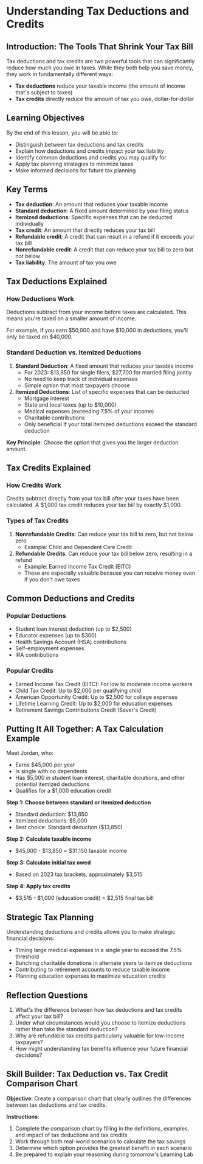 # Understanding Tax Deductions and Credits

## Introduction: The Tools That Shrink Your Tax Bill

Tax deductions and tax credits are two powerful tools that can significantly reduce how much you owe in taxes. While they both help you save money, they work in fundamentally different ways:

- **Tax deductions** reduce your taxable income (the amount of income that's subject to taxes)
- **Tax credits** directly reduce the amount of tax you owe, dollar-for-dollar

## Learning Objectives

By the end of this lesson, you will be able to:
- Distinguish between tax deductions and tax credits
- Explain how deductions and credits impact your tax liability
- Identify common deductions and credits you may qualify for
- Apply tax planning strategies to minimize taxes
- Make informed decisions for future tax planning

## Key Terms

- **Tax deduction**: An amount that reduces your taxable income
- **Standard deduction**: A fixed amount determined by your filing status
- **Itemized deductions**: Specific expenses that can be deducted individually
- **Tax credit**: An amount that directly reduces your tax bill
- **Refundable credit**: A credit that can result in a refund if it exceeds your tax bill
- **Nonrefundable credit**: A credit that can reduce your tax bill to zero but not below
- **Tax liability**: The amount of tax you owe

## Tax Deductions Explained

### How Deductions Work

Deductions subtract from your income before taxes are calculated. This means you're taxed on a smaller amount of income.

For example, if you earn $50,000 and have $10,000 in deductions, you'll only be taxed on $40,000.

### Standard Deduction vs. Itemized Deductions

1. **Standard Deduction**: A fixed amount that reduces your taxable income
    - For 2023: $13,850 for single filers, $27,700 for married filing jointly
    - No need to keep track of individual expenses
    - Simple option that most taxpayers choose
2. **Itemized Deductions**: List of specific expenses that can be deducted
    - Mortgage interest
    - State and local taxes (up to $10,000)
    - Medical expenses (exceeding 7.5% of your income)
    - Charitable contributions
    - Only beneficial if your total itemized deductions exceed the standard deduction

**Key Principle**: Choose the option that gives you the larger deduction amount.

## Tax Credits Explained

### How Credits Work

Credits subtract directly from your tax bill after your taxes have been calculated. A $1,000 tax credit reduces your tax bill by exactly $1,000.

### Types of Tax Credits

1. **Nonrefundable Credits**: Can reduce your tax bill to zero, but not below zero
    - Example: Child and Dependent Care Credit
2. **Refundable Credits**: Can reduce your tax bill below zero, resulting in a refund
    - Example: Earned Income Tax Credit (EITC)
    - These are especially valuable because you can receive money even if you don't owe taxes

## Common Deductions and Credits

### Popular Deductions

- Student loan interest deduction (up to $2,500)
- Educator expenses (up to $300)
- Health Savings Account (HSA) contributions
- Self-employment expenses
- IRA contributions

### Popular Credits

- Earned Income Tax Credit (EITC): For low to moderate income workers
- Child Tax Credit: Up to $2,000 per qualifying child
- American Opportunity Credit: Up to $2,500 for college expenses
- Lifetime Learning Credit: Up to $2,000 for education expenses
- Retirement Savings Contributions Credit (Saver's Credit)

## Putting It All Together: A Tax Calculation Example

Meet Jordan, who:

- Earns $45,000 per year
- Is single with no dependents
- Has $5,000 in student loan interest, charitable donations, and other potential itemized deductions
- Qualifies for a $1,000 education credit

**Step 1: Choose between standard or itemized deduction**

- Standard deduction: $13,850
- Itemized deductions: $5,000
- Best choice: Standard deduction ($13,850)

**Step 2: Calculate taxable income**

- $45,000 - $13,850 = $31,150 taxable income

**Step 3: Calculate initial tax owed**

- Based on 2023 tax brackets, approximately $3,515

**Step 4: Apply tax credits**

- $3,515 - $1,000 (education credit) = $2,515 final tax bill

## Strategic Tax Planning

Understanding deductions and credits allows you to make strategic financial decisions:

- Timing large medical expenses in a single year to exceed the 7.5% threshold
- Bunching charitable donations in alternate years to itemize deductions
- Contributing to retirement accounts to reduce taxable income
- Planning education expenses to maximize education credits

## Reflection Questions

1. What's the difference between how tax deductions and tax credits affect your tax bill?
2. Under what circumstances would you choose to itemize deductions rather than take the standard deduction?
3. Why are refundable tax credits particularly valuable for low-income taxpayers?
4. How might understanding tax benefits influence your future financial decisions?

## Skill Builder: Tax Deduction vs. Tax Credit Comparison Chart

**Objective**: Create a comparison chart that clearly outlines the differences between tax deductions and tax credits.

**Instructions**:

1. Complete the comparison chart by filling in the definitions, examples, and impact of tax deductions and tax credits
2. Work through both real-world scenarios to calculate the tax savings
3. Determine which option provides the greatest benefit in each scenario
4. Be prepared to explain your reasoning during tomorrow's Learning Lab